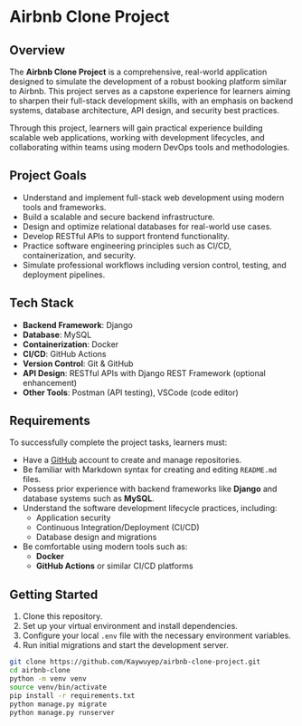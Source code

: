 # Airbnb Clone Project

## Overview

The **Airbnb Clone Project** is a comprehensive, real-world application designed to simulate the development of a robust booking platform similar to Airbnb. This project serves as a capstone experience for learners aiming to sharpen their full-stack development skills, with an emphasis on backend systems, database architecture, API design, and security best practices.

Through this project, learners will gain practical experience building scalable web applications, working with development lifecycles, and collaborating within teams using modern DevOps tools and methodologies.

## Project Goals

- Understand and implement full-stack web development using modern tools and frameworks.
- Build a scalable and secure backend infrastructure.
- Design and optimize relational databases for real-world use cases.
- Develop RESTful APIs to support frontend functionality.
- Practice software engineering principles such as CI/CD, containerization, and security.
- Simulate professional workflows including version control, testing, and deployment pipelines.

## Tech Stack

- **Backend Framework**: Django
- **Database**: MySQL
- **Containerization**: Docker
- **CI/CD**: GitHub Actions
- **Version Control**: Git & GitHub
- **API Design**: RESTful APIs with Django REST Framework (optional enhancement)
- **Other Tools**: Postman (API testing), VSCode (code editor)

## Requirements

To successfully complete the project tasks, learners must:

- Have a [GitHub](https://github.com/Kaywuyep/airbnb-clone-project.git) account to create and manage repositories.
- Be familiar with Markdown syntax for creating and editing `README.md` files.
- Possess prior experience with backend frameworks like **Django** and database systems such as **MySQL**.
- Understand the software development lifecycle practices, including:
  - Application security
  - Continuous Integration/Deployment (CI/CD)
  - Database design and migrations
- Be comfortable using modern tools such as:
  - **Docker**
  - **GitHub Actions** or similar CI/CD platforms

## Getting Started

1. Clone this repository.
2. Set up your virtual environment and install dependencies.
3. Configure your local `.env` file with the necessary environment variables.
4. Run initial migrations and start the development server.

```bash
git clone https://github.com/Kaywuyep/airbnb-clone-project.git
cd airbnb-clone
python -m venv venv
source venv/bin/activate
pip install -r requirements.txt
python manage.py migrate
python manage.py runserver
